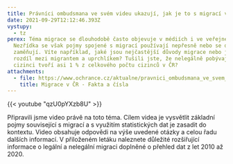 ```yaml
---
title: Právníci ombudsmana ve svém videu ukazují, jak je to s migrací v Česku
date: 2021-09-29T12:12:46.393Z
vystupy:
  - tz
perex: Téma migrace se dlouhodobě často objevuje v médiích i ve veřejné debatě.
  Nezřídka se však pojmy spojené s migrací používají nepřesně nebo se dokonce
  zaměňují. Víte například, jaké jsou nejčastější důvody migrace nebo jaký je
  rozdíl mezi migrantem a uprchlíkem? Tušili jste, že nelegálně pobývající
  cizinci tvoří asi 1 % z celkového počtu cizinců v ČR?
attachments:
  - file: https://www.ochrance.cz/aktualne/pravnici_ombudsmana_ve_svem_videu_ukazuji_jak_je_to_s_migraci_v_cesku/migrace_v_cr-fakta_a_cisla.pdf
    title: Migrace v ČR - Fakta a čísla
---
```



{{< youtube "qzU0pYXzb8U" >}}



<p>Připravili jsme video právě na toto téma. Cílem videa je vysvětlit základní pojmy související s&nbsp;migrací a s&nbsp;využitím statistických dat je zasadit do kontextu. Video obsahuje odpovědi na výše uvedené otázky a celou řadu dalších informací. V&nbsp;přiloženém letáku naleznete důležité rozšiřující informace o legální a nelegální migraci doplněné o přehled dat z&nbsp;let 2010 až 2020.</p>
